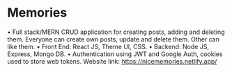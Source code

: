 # Memories
•	Full stack/MERN CRUD application for creating posts, adding and deleting them. Everyone can create own posts, update and delete them. Other can like them. 
•	Front End: React JS, Theme UI, CSS.
•	Backend: Node JS, Express, Mongo DB.
•	Authentication using JWT and Google Auth, cookies used to store web tokens.
Website link: https://nicememories.netlify.app/
